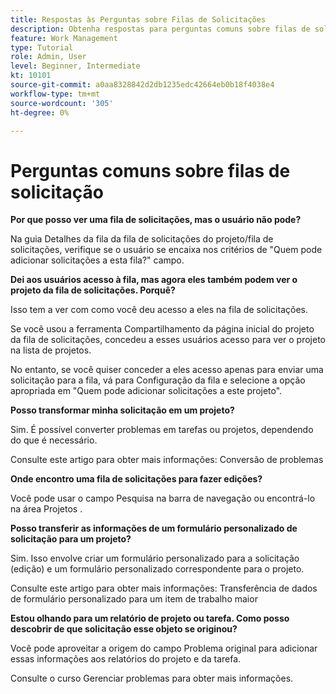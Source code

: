 ```yaml
---
title: Respostas às Perguntas sobre Filas de Solicitações
description: Obtenha respostas para perguntas comuns sobre filas de solicitação em [!DNL  Workfront].
feature: Work Management
type: Tutorial
role: Admin, User
level: Beginner, Intermediate
kt: 10101
source-git-commit: a0aa8328842d2db1235edc42664eb0b18f4038e4
workflow-type: tm+mt
source-wordcount: '305'
ht-degree: 0%

---
```


# Perguntas comuns sobre filas de solicitação

**Por que posso ver uma fila de solicitações, mas o usuário não pode?**

Na guia Detalhes da fila da fila de solicitações do projeto/fila de solicitações, verifique se o usuário se encaixa nos critérios de &quot;Quem pode adicionar solicitações a esta fila?&quot; campo.

**Dei aos usuários acesso à fila, mas agora eles também podem ver o projeto da fila de solicitações. Porquê?**

Isso tem a ver com como você deu acesso a eles na fila de solicitações.

Se você usou a ferramenta Compartilhamento da página inicial do projeto da fila de solicitações, concedeu a esses usuários acesso para ver o projeto na lista de projetos.

No entanto, se você quiser conceder a eles acesso apenas para enviar uma solicitação para a fila, vá para Configuração da fila e selecione a opção apropriada em &quot;Quem pode adicionar solicitações a este projeto&quot;.

**Posso transformar minha solicitação em um projeto?**

Sim. É possível converter problemas em tarefas ou projetos, dependendo do que é necessário.

Consulte este artigo para obter mais informações: Conversão de problemas

**Onde encontro uma fila de solicitações para fazer edições?**

Você pode usar o campo Pesquisa na barra de navegação ou encontrá-lo na área Projetos .

**Posso transferir as informações de um formulário personalizado de solicitação para um projeto?**

Sim. Isso envolve criar um formulário personalizado para a solicitação (edição) e um formulário personalizado correspondente para o projeto.

<!---
need URL for following sentence
--->

Consulte este artigo para obter mais informações: Transferência de dados de formulário personalizado para um item de trabalho maior

**Estou olhando para um relatório de projeto ou tarefa. Como posso descobrir de que solicitação esse objeto se originou?**

Você pode aproveitar a origem do campo Problema original para adicionar essas informações aos relatórios do projeto e da tarefa.

<!---
need URL for following sentence
--->

Consulte o curso Gerenciar problemas para obter mais informações.
